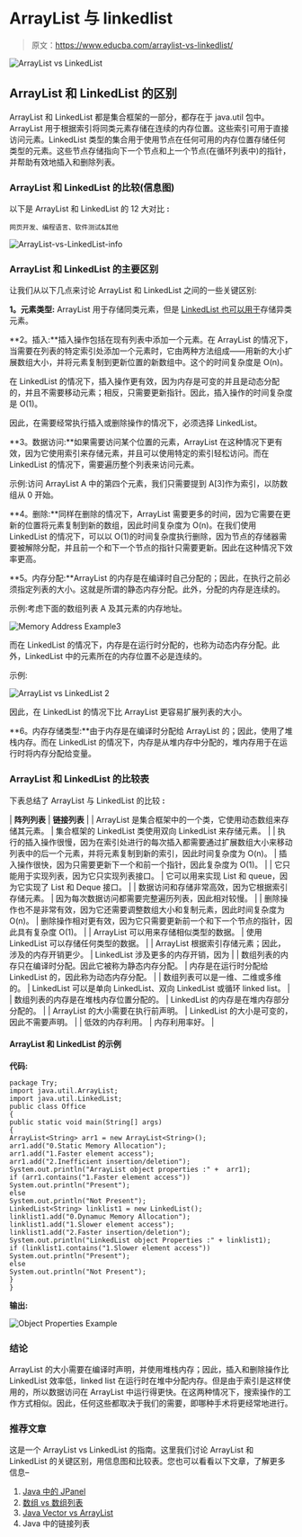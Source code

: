 # ArrayList 与 linkedlist

> 原文：<https://www.educba.com/arraylist-vs-linkedlist/>

![ArrayList vs LinkedList](img/6e52b5a5130672376402b0686abd1cb2.png)



## ArrayList 和 LinkedList 的区别

ArrayList 和 LinkedList 都是集合框架的一部分，都存在于 java.util 包中。ArrayList 用于根据索引将同类元素存储在连续的内存位置。这些索引可用于直接访问元素。LinkedList 类型的集合用于使用节点在任何可用的内存位置存储任何类型的元素。这些节点存储指向下一个节点和上一个节点(在循环列表中)的指针，并帮助有效地插入和删除列表。

### ArrayList 和 LinkedList 的比较(信息图)

以下是 ArrayList 和 LinkedList 的 12 大对比 **:**

<small>网页开发、编程语言、软件测试&其他</small>

![ArrayList-vs-LinkedList-info](img/b2b43d27a502b20352cf9d211bfeee0e.png)



### ArrayList 和 LinkedList 的主要区别

让我们从以下几点来讨论 ArrayList 和 LinkedList 之间的一些关键区别:

**1。元素类型:** ArrayList 用于存储同类元素，但是 [LinkedList 也可以用于](https://www.educba.com/linkedlist-in-javascript/)存储异类元素。

**2。插入:**插入操作包括在现有列表中添加一个元素。在 ArrayList 的情况下，当需要在列表的特定索引处添加一个元素时，它由两种方法组成——用新的大小扩展数组大小，并将元素复制到更新位置的新数组中。这个的时间复杂度是 O(n)。

在 LinkedList 的情况下，插入操作更有效，因为内存是可变的并且是动态分配的，并且不需要移动元素；相反，只需要更新指针。因此，插入操作的时间复杂度是 O(1)。

因此，在需要经常执行插入或删除操作的情况下，必须选择 LinkedList。

**3。数据访问:**如果需要访问某个位置的元素，ArrayList 在这种情况下更有效，因为它使用索引来存储元素，并且可以使用特定的索引轻松访问。而在 LinkedList 的情况下，需要遍历整个列表来访问元素。

示例:访问 ArrayList A 中的第四个元素，我们只需要提到 A[3]作为索引，以防数组从 0 开始。

**4。删除:**同样在删除的情况下，ArrayList 需要更多的时间，因为它需要在更新的位置将元素复制到新的数组，因此时间复杂度为 O(n)。在我们使用 LinkedList 的情况下，可以以 O(1)的时间复杂度执行删除，因为节点的存储器需要被解除分配，并且前一个和下一个节点的指针只需要更新。因此在这种情况下效率更高。

**5。内存分配:**ArrayList 的内存是在编译时自己分配的；因此，在执行之前必须指定列表的大小。这就是所谓的静态内存分配。此外，分配的内存是连续的。

示例:考虑下面的数组列表 A 及其元素的内存地址。

![Memory Address Example3](img/e304fca92efeb7340e5693ed50111ee7.png "ArrayList vs LinkedList 3")



而在 LinkedList 的情况下，内存是在运行时分配的，也称为动态内存分配。此外，LinkedList 中的元素所在的内存位置不必是连续的。

示例:

![ArrayList vs LinkedList 2](img/d2c9107fc72c195aeb5f0efd73e39c44.png)



因此，在 LinkedList 的情况下比 ArrayList 更容易扩展列表的大小。

**6。内存存储类型:**由于内存是在编译时分配给 ArrayList 的；因此，使用了堆栈内存。而在 LinkedList 的情况下，内存是从堆内存中分配的，堆内存用于在运行时将内存分配给变量。

### ArrayList 和 LinkedList 的比较表

下表总结了 ArrayList 与 LinkedList 的比较 **:**

| **阵列列表** | **链接列表** |
| ArrayList 是集合框架中的一个类，它使用动态数组来存储其元素。 | 集合框架的 LinkedList 类使用双向 LinkedList 来存储元素。 |
| 执行的插入操作很慢，因为在索引处进行的每次插入都需要通过扩展数组大小来移动列表中的后一个元素，并将元素复制到新的索引，因此时间复杂度为 O(n)。 | 插入操作很快，因为只需要更新下一个和前一个指针，因此复杂度为 O(1)。 |
| 它只能用于实现列表，因为它只实现列表接口。 | 它可以用来实现 List 和 queue，因为它实现了 List 和 Deque 接口。 |
| 数据访问和存储非常高效，因为它根据索引存储元素。 | 因为每次数据访问都需要完整遍历列表，因此相对较慢。 |
| 删除操作也不是非常有效，因为它还需要调整数组大小和复制元素，因此时间复杂度为 O(n)。 | 删除操作相对更有效，因为它只需要更新前一个和下一个节点的指针，因此具有复杂度 O(1)。 |
| ArrayList 可以用来存储相似类型的数据。 | 使用 LinkedList 可以存储任何类型的数据。 |
| ArrayList 根据索引存储元素；因此，涉及的内存开销更少。 | LinkedList 涉及更多的内存开销，因为 |
| 数组列表的内存只在编译时分配。因此它被称为静态内存分配。 | 内存是在运行时分配给 LinkedList 的，因此称为动态内存分配。 |
| 数组列表可以是一维、二维或多维的。 | LinkedList 可以是单向 LinkedList、双向 LinkedList 或循环 linked list。 |
| 数组列表的内存是在堆栈内存位置分配的。 | LinkedList 的内存是在堆内存部分分配的。 |
| ArrayList 的大小需要在执行前声明。 | LinkedList 的大小是可变的，因此不需要声明。 |
| 低效的内存利用。 | 内存利用率好。 |

#### ArrayList 和 LinkedList 的示例

**代码:**

```
package Try;
import java.util.ArrayList;
import java.util.LinkedList;
public class Office
{
public static void main(String[] args)
{
ArrayList<String> arr1 = new ArrayList<String>();
arr1.add("0.Static Memory Allocation");
arr1.add("1.Faster element access");
arr1.add("2.Inefficient insertion/deletion");
System.out.println("ArrayList object properties :" +  arr1);
if (arr1.contains("1.Faster element access"))
System.out.println("Present");
else
System.out.println("Not Present");
LinkedList<String> linklist1 = new LinkedList();
linklist1.add("0.Dynamuc Memory Allocation");
linklist1.add("1.Slower element access");
linklist1.add("2.Faster insertion/deletion");
System.out.println("LinkedList object Properties :" + linklist1);
if (linklist1.contains("1.Slower element access"))
System.out.println("Present");
else
System.out.println("Not Present");
}
}
```

**输出:**

![Object Properties Example](img/3d25cf4ab1f406a44d3296ba3e25b485.png "ArrayList vs LinkedList 3")



### 结论

ArrayList 的大小需要在编译时声明，并使用堆栈内存；因此，插入和删除操作比 LinkedList 效率低，linked list 在运行时在堆中分配内存。但是由于索引是这样使用的，所以数据访问在 ArrayList 中运行得更快。在这两种情况下，搜索操作的工作方式相似。因此，任何这些都取决于我们的需要，即哪种手术将更经常地进行。

### 推荐文章

这是一个 ArrayList vs LinkedList 的指南。这里我们讨论 ArrayList 和 LinkedList 的关键区别，用信息图和比较表。您也可以看看以下文章，了解更多信息–

1.  [Java 中的 JPanel](https://www.educba.com/jpanel-in-java/)
2.  [数组 vs 数组列表](https://www.educba.com/array-vs-arraylist/)
3.  [Java Vector vs ArrayList](https://www.educba.com/java-vector-vs-arraylist/)
4.  Java 中的链接列表





